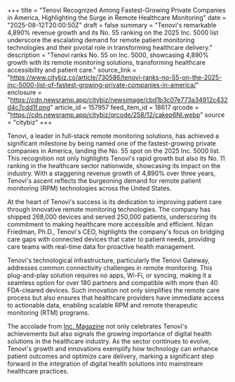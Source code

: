 +++
title = "Tenovi Recognized Among Fastest-Growing Private Companies in America, Highlighting the Surge in Remote Healthcare Monitoring"
date = "2025-08-12T20:00:50Z"
draft = false
summary = "Tenovi's remarkable 4,890% revenue growth and its No. 55 ranking on the 2025 Inc. 5000 list underscore the escalating demand for remote patient monitoring technologies and their pivotal role in transforming healthcare delivery."
description = "Tenovi ranks No. 55 on Inc. 5000, showcasing 4,890% growth with its remote monitoring solutions, transforming healthcare accessibility and patient care."
source_link = "https://www.citybiz.co/article/730586/tenovi-ranks-no-55-on-the-2025-inc-5000-list-of-fastest-growing-private-companies-in-america/"
enclosure = "https://cdn.newsramp.app/citybiz/newsimage/cbd1b3c07e773a34912c432d4c7cdd1f.png"
article_id = 157957
feed_item_id = 18617
qrcode = "https://cdn.newsramp.app/citybiz/qrcode/258/12/cakep6Nl.webp"
source = "citybiz"
+++

<p>Tenovi, a leader in full-stack remote monitoring solutions, has achieved a significant milestone by being named one of the fastest-growing private companies in America, landing the No. 55 spot on the 2025 Inc. 5000 list. This recognition not only highlights Tenovi's rapid growth but also its No. 11 ranking in the healthcare sector nationwide, showcasing its impact on the industry. With a staggering revenue growth of 4,890% over three years, Tenovi's ascent reflects the burgeoning demand for remote patient monitoring (RPM) technologies across the United States.</p><p>At the heart of Tenovi's success is its dedication to improving patient care through innovative remote monitoring technologies. The company has shipped 268,000 devices and served 250,000 patients, underscoring its commitment to making healthcare more accessible and efficient. Nizan Friedman, Ph.D., Tenovi's CEO, highlights the company's focus on bridging care gaps with connected devices that cater to patient needs, providing care teams with real-time data for proactive health management.</p><p>Tenovi's technological infrastructure, particularly the Tenovi Gateway, addresses common connectivity challenges in remote monitoring. This plug-and-play solution requires no apps, Wi-Fi, or syncing, making it a seamless option for over 180 partners and compatible with more than 40 FDA-cleared devices. Such innovation not only simplifies the remote care process but also ensures that healthcare providers have immediate access to actionable data, enabling scalable RPM and remote therapeutic monitoring (RTM) programs.</p><p>The accolade from <a href='https://www.inc.com' rel='nofollow' target='_blank'>Inc. Magazine</a> not only celebrates Tenovi's achievements but also signals the growing importance of digital health solutions in the healthcare industry. As the sector continues to evolve, Tenovi's growth and innovations exemplify how technology can enhance patient outcomes and optimize care delivery, marking a significant step forward in the integration of digital health solutions into mainstream healthcare practices.</p>